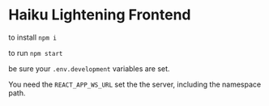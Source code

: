# Haiku Lightening Frontend

to install `npm i`

to run `npm start`

be sure your `.env.development` variables are set.

You need the `REACT_APP_WS_URL` set the the server, including the namespace path.
